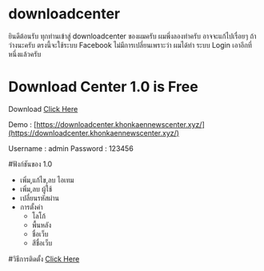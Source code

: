 # downloadcenter

ยินดีต้อนรับ ทุกท่านเข้าสู่ downloadcenter ของผมครับ
ผมพึ่งลองทำครับ อาจจะแก้ไปเรื่อยๆ ถ้าว่างนะครับ ตรงนี้จะใช้ระบบ Facebook ไม่มีการเปลี่ยนเพราะว่า ผมได้ทำ ระบบ Login เอาอีกที่หนึ่งแล้วครับ

# Download Center 1.0 is Free
Download [Click Here](https://1drv.ms/u/s!AjkBQYobNSUf2ghnN_3yAEBU6QVy)

Demo : [https://downloadcenter.khonkaennewscenter.xyz/](https://downloadcenter.khonkaennewscenter.xyz/)

Username : admin
Password : 123456

#ฟังก์ชันของ 1.0
- เพิ่ม,แก้ไข,ลบ ไอเทม
- เพิ่ม,ลบ ผู้ใช้
- เปลี่ยนรหัสผ่าน
- การตั้งค่า
	- โลโก้
	- พื้นหลัง
	- ชื่อเว็บ
	- สีชื่อเว็บ

#วิธีการติดตั้ง
[Click Here](https://www.youtube.com/watch?v=CYuwO44DE20)
